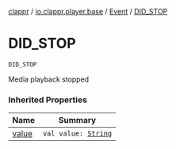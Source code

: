 [clappr](../../index.md) / [io.clappr.player.base](../index.md) / [Event](index.md) / [DID_STOP](./-d-i-d_-s-t-o-p.md)

# DID_STOP

`DID_STOP`

Media playback stopped

### Inherited Properties

| Name | Summary |
|---|---|
| [value](value.md) | `val value: `[`String`](https://kotlinlang.org/api/latest/jvm/stdlib/kotlin/-string/index.html) |
